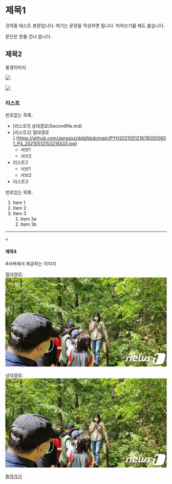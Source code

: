 # 제목1

강의중 테스트 본문입니다. 여기는 문장을 작성하면 됩니다.
띄어쓰기를 해도 붙습니다.

문단은 한줄 건너 씁니다.

## 제목2

풍경이미지

![](https://imgnews.pstatic.net/image/001/2021/05/12/PYH2021051216780005601_P4_20210512153216533.jpg?type=w647)



<img
src="https://imgnews.pstatic.net/image/001/2021/05/12/PYH2021051216780005601_P4_20210512153216533.jpg?type=w647"
width="60%">

### 리스트

번호없는 목록:
 - [리스트1] 상대경로(Secondfile.md)
 - [리스트2] 절대경로(./https://github.com/Jangzoz/ddd/blob/main/PYH2021051216780005601_P4_20210512153216533.jpg)
     - 서브1
     - 서브2
 - 리스트2
     - 서브1
     - 서브2
 - 리스트3

번호있는 목록:
1. Item 1
1. Item 2
1. Item 3
   1. Item 3a
   1. Item 3b

---
<

#### 제목4

#서버에서 제공하는 이미지

절대경로:
![](https://github.com/Jangzoz/ddd/blob/main/0005346488_001_20210512150706293.jpg)

상대경로:
![](0005346488_001_20210512150706293.jpg)

[돌아가기](README.md)


